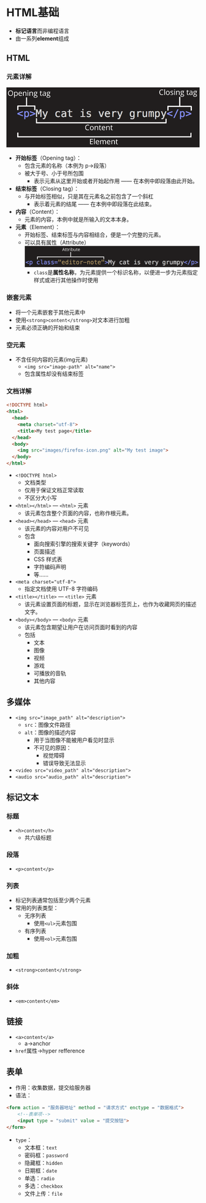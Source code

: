 # HTML基础
- **标记语言**而非编程语言
- 由一系列**element**组成

## HTML
### 元素详解
![](https://raw.githubusercontent.com/alwaysmissin/picgo/main/20220906094458.png)
- **开始标签**（Opening tag）：
	- 包含元素的名称（本例为 p->段落）
	- 被大于号、小于号所包围
		- 表示元素从这里开始或者开始起作用 —— 在本例中即段落由此开始。
- **结束标签**（Closing tag）：
	- 与开始标签相似，只是其在元素名之前包含了一个斜杠
		- 表示着元素的结尾 —— 在本例中即段落在此结束。
- **内容**（Content）：
	- 元素的内容，本例中就是所输入的文本本身。
- **元素**（Element）：
	- 开始标签、结束标签与内容相结合，便是一个完整的元素。
	- 可以具有属性（Attribute）![](https://raw.githubusercontent.com/alwaysmissin/picgo/main/20220906094747.png)
		- `class`是**属性名称**，为元素提供一个标识名称，以便进一步为元素指定样式或进行其他操作时使用
### 嵌套元素
- 将一个元素嵌套于其他元素中
- 使用`<strong>content</strong>`对文本进行加粗
- 元素必须正确的开始和结束

### 空元素
- 不含任何内容的元素(img元素)
	- `<img src="image-path" alt="name">`
	- 包含属性却没有结束标签

### 文档详解
```html
<!DOCTYPE html>
<html>
  <head>
    <meta charset="utf-8">
    <title>My test page</title>
  </head>
  <body>
    <img src="images/firefox-icon.png" alt="My test image">
  </body>
</html>
```
- `<!DOCTYPE html>`
	- 文档类型
	- 仅用于保证文档正常读取
	- 不区分大小写
- `<html></html>` — `<html>` 元素
	- 该元素包含整个页面的内容，也称作根元素。
- `<head></head>` — `<head>` 元素
	- 该元素的内容对用户不可见
	- 包含
		- 面向搜索引擎的搜索关键字（keywords）
		- 页面描述
		- CSS 样式表
		- 字符编码声明
		- 等......
- `<meta charset="utf-8">` 
	- 指定文档使用 UTF-8 字符编码
- `<title></title>` — `<title>` 元素
	- 该元素设置页面的标题，显示在浏览器标签页上，也作为收藏网页的描述文字。
- `<body></body>` — `<body>` 元素
	- 该元素包含期望让用户在访问页面时看到的内容
	- 包括
		- 文本
		- 图像
		- 视频
		- 游戏
		- 可播放的音轨
		- 其他内容

## 多媒体
- `<img src="image_path" alt="description">`
	- `src`：图像文件路径
	- `alt`：图像的描述内容
		- 用于当图像不能被用户看见时显示
		- 不可见的原因：
			- 视觉障碍
			- 错误导致无法显示
- `<video src="video_path" alt="description">`
- `<audio src="audio_path" alt="description">`

## 标记文本
### 标题
- `<h>content</h>`
	- 共六级标题
### 段落
- `<p>content</p>`
### 列表
- 标记列表通常包括至少两个元素
- 常用的列表类型：
	- 无序列表
		- 使用`<ul>`元素包围
	- 有序列表
		- 使用`<ol>`元素包围
### 加粗
- `<strong>content</strong>`
### 斜体
- `<em>content</em>`
## 链接
- `<a>content</a>`
	- a->anchor
- `href`属性->hyper refference

## 表单
- 作用：收集数据，提交给服务器
- 语法：
```HTML
<form action = "服务器地址" method = "请求方式" enctype = "数据格式">
	<!--表单项-->
	<input type = "submit" value = "提交按钮">
</form>
```
- `type`：
	- 文本框：`text`
	- 密码框：`password`
	- 隐藏框：`hidden`
	- 日期框：`date`
	- 单选：`radio`
	- 多选：`checkbox`
	- 文件上传：`file`